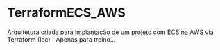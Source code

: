 # TerraformECS_AWS
Arquitetura criada para implantação de um projeto com ECS na AWS via Terraform (Iac) | Apenas para treino...
